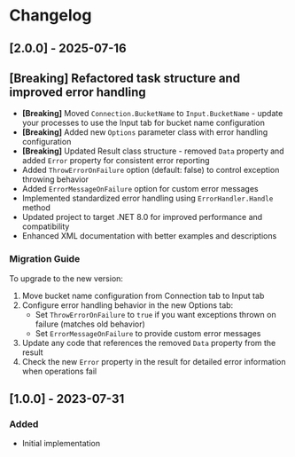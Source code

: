 ﻿# Changelog

## [2.0.0] - 2025-07-16

## [Breaking] Refactored task structure and improved error handling
- **[Breaking]** Moved `Connection.BucketName` to `Input.BucketName` - update your processes to use the Input tab for bucket name configuration
- **[Breaking]** Added new `Options` parameter class with error handling configuration
- **[Breaking]** Updated Result class structure - removed `Data` property and added `Error` property for consistent error reporting
- Added `ThrowErrorOnFailure` option (default: false) to control exception throwing behavior
- Added `ErrorMessageOnFailure` option for custom error messages
- Implemented standardized error handling using `ErrorHandler.Handle` method
- Updated project to target .NET 8.0 for improved performance and compatibility
- Enhanced XML documentation with better examples and descriptions

### Migration Guide
To upgrade to the new version:
1. Move bucket name configuration from Connection tab to Input tab
2. Configure error handling behavior in the new Options tab:
   - Set `ThrowErrorOnFailure` to `true` if you want exceptions thrown on failure (matches old behavior)
   - Set `ErrorMessageOnFailure` to provide custom error messages
3. Update any code that references the removed `Data` property from the result
4. Check the new `Error` property in the result for detailed error information when operations fail


## [1.0.0] - 2023-07-31
### Added
- Initial implementation